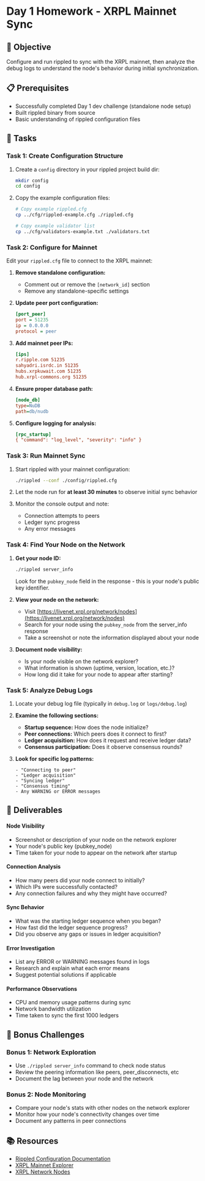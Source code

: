# Day 1 Homework - XRPL Mainnet Sync

## 🎯 Objective
Configure and run rippled to sync with the XRPL mainnet, then analyze the debug logs to understand the node's behavior during initial synchronization.

## 📋 Prerequisites
- Successfully completed Day 1 dev challenge (standalone node setup)
- Built rippled binary from source
- Basic understanding of rippled configuration files

## 🔧 Tasks

### Task 1: Create Configuration Structure
1. Create a `config` directory in your rippled project build dir:
   ```bash
   mkdir config
   cd config
   ```

2. Copy the example configuration files:
   ```bash
   # Copy example rippled.cfg
   cp ../cfg/rippled-example.cfg ./rippled.cfg
   
   # Copy example validator list
   cp ../cfg/validators-example.txt ./validators.txt
   ```

### Task 2: Configure for Mainnet
Edit your `rippled.cfg` file to connect to the XRPL mainnet:

1. **Remove standalone configuration:**
   - Comment out or remove the `[network_id]` section
   - Remove any standalone-specific settings

2. **Update peer port configuration:**
   ```ini
   [port_peer]
   port = 51235
   ip = 0.0.0.0
   protocol = peer
   ```

3. **Add mainnet peer IPs:**
   ```ini
   [ips]
   r.ripple.com 51235
   sahyadri.isrdc.in 51235
   hubs.xrpkuwait.com 51235
   hub.xrpl-commons.org 51235
   ```

4. **Ensure proper database path:**
   ```ini
   [node_db]
   type=NuDB
   path=db/nudb
   ```

5. **Configure logging for analysis:**
   ```ini
   [rpc_startup]
   { "command": "log_level", "severity": "info" }
   ```

### Task 3: Run Mainnet Sync
1. Start rippled with your mainnet configuration:
   ```bash
   ./rippled --conf ./config/rippled.cfg
   ```

2. Let the node run for **at least 30 minutes** to observe initial sync behavior

3. Monitor the console output and note:
   - Connection attempts to peers
   - Ledger sync progress
   - Any error messages

### Task 4: Find Your Node on the Network
1. **Get your node ID:**
   ```bash
   ./rippled server_info
   ```
   Look for the `pubkey_node` field in the response - this is your node's public key identifier.

2. **View your node on the network:**
   - Visit [https://livenet.xrpl.org/network/nodes](https://livenet.xrpl.org/network/nodes)
   - Search for your node using the `pubkey_node` from the server_info response
   - Take a screenshot or note the information displayed about your node

3. **Document node visibility:**
   - Is your node visible on the network explorer?
   - What information is shown (uptime, version, location, etc.)?
   - How long did it take for your node to appear after starting?

### Task 5: Analyze Debug Logs
1. Locate your debug log file (typically in `debug.log` or `logs/debug.log`)

2. **Examine the following sections:**
   - **Startup sequence:** How does the node initialize?
   - **Peer connections:** Which peers does it connect to first?
   - **Ledger acquisition:** How does it request and receive ledger data?
   - **Consensus participation:** Does it observe consensus rounds?

3. **Look for specific log patterns:**
   ```
   - "Connecting to peer"
   - "Ledger acquisition"
   - "Syncing ledger"
   - "Consensus timing"
   - Any WARNING or ERROR messages
   ```

## 📝 Deliverables

#### Node Visibility
- Screenshot or description of your node on the network explorer
- Your node's public key (pubkey_node)
- Time taken for your node to appear on the network after startup

#### Connection Analysis
- How many peers did your node connect to initially?
- Which IPs were successfully contacted?
- Any connection failures and why they might have occurred?

#### Sync Behavior
- What was the starting ledger sequence when you began?
- How fast did the ledger sequence progress?
- Did you observe any gaps or issues in ledger acquisition?

#### Error Investigation
- List any ERROR or WARNING messages found in logs
- Research and explain what each error means
- Suggest potential solutions if applicable

#### Performance Observations
- CPU and memory usage patterns during sync
- Network bandwidth utilization
- Time taken to sync the first 1000 ledgers

## 🚀 Bonus Challenges

### Bonus 1: Network Exploration
- Use `./rippled server_info` command to check node status
- Review the peering information like peers, peer_disconnects, etc
- Document the lag between your node and the network

### Bonus 2: Node Monitoring
- Compare your node's stats with other nodes on the network explorer
- Monitor how your node's connectivity changes over time
- Document any patterns in peer connections

## 📚 Resources
- [Rippled Configuration Documentation](https://xrpl.org/docs/infrastructure/configuration/connect-your-rippled-to-the-xrp-test-net)
- [XRPL Mainnet Explorer](https://livenet.xrpl.org/)
- [XRPL Network Nodes](https://livenet.xrpl.org/network/nodes)